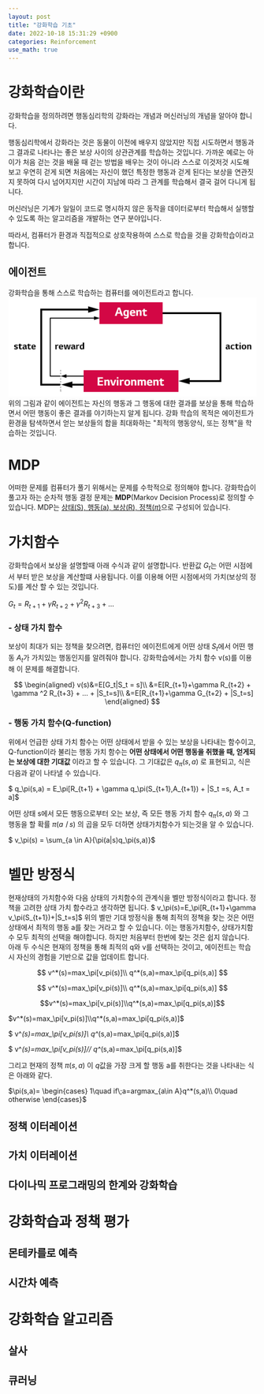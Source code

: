 ```yaml
---
layout: post
title: "강화학습 기초"
date: 2022-10-18 15:31:29 +0900
categories: Reinforcement
use_math: true
---
```


# 강화학습이란

강화학습을 정의하려면 행동심리학의 강화라는 개념과 머신러닝의 개념을 알아야 합니다.

행동심리학에서 강화라는 것은 동물이 이전에 배우지 않았지만 직접 시도하면서 행동과 그 결과로 나타나는 좋은 보상 사이의 상관관계를 학습하는 것입니다. 가까운 예로는 아이가 처음 걷는 것을 배울 때 걷는 방법을 배우는 것이 아니라 스스로 이것저것 시도해 보고 우연히 걷게 되면 처음에는 자신이 했던 특정한 행동과 걷게 된다는 보상을 연관짓지 못하여 다시 넘어지지만 시간이 지남에 따라 그 관계를 학습해서 결국 걸어 다니게 됩니다.

머신러닝은 기계가 일일이 코드로 명시하지 않은 동작을 데이터로부터 학습해서 실행할 수 있도록 하는 알고리즘을 개발하는 연구 분야입니다.

따라서, 컴퓨터가 환경과 직접적으로 상호작용하여 스스로 학습을 것을 강화학습이라고 합니다.

## 에이전트

강화학습을 통해 스스로 학습하는 컴퓨터를 에이전트라고 합니다.\
![alt text](/public/img/agent.png)\
위의 그림과 같이 에이전트는 자신의 행동과 그 행동에 대한 결과를 보상을 통해 학습하면서 어떤 행동이 좋은 결과를 야기하는지 알게 됩니다. 강화 학습의 목적은 에이전트가 환경을 탐색하면서 얻는 보상들의 합을 최대화하는 "최적의 행동양식, 또는 정책"을 학습하는 것입니다.

# MDP

어떠한 문제를 컴퓨터가 풀기 위해서는 문제를 수학적으로 정의해야 합니다. 강화학습이 풀고자 하는 순차적 행동 결정 문제는 **MDP**(Markov Decision Process)로 정의할 수 있습니다. MDP는 <u>상태(S), 행동(a), 보상(R), 정책($\pi$)</u>으로 구성되어 있습니다.

# 가치함수

강화학습에서 보상을 설명할때 아래 수식과 같이 설명합니다.
반환값 $G_t$는 어떤 시점에서 부터 받은 보상을 계산할떄 사용됩니다. 이를 이용해 어떤 시점에서의 가치(보상의 정도)를 계산 할 수 있는 것입니다.

$G_t = R_{t+1}+\gamma R_{t+2} + \gamma ^2 R_{t+3} + ...$

### - 상태 가치 함수

보상이 최대가 되는 정책을 찾으려면, 컴퓨터인 에이전트에게 어떤 상태 $S_t$에서 어떤 행동 $A_t$가 가치있는 행동인지를 알려줘야 합니다. 강화학습에서는 가치 함수 v(s)를 이용해 이 문제를 해결합니다.

$$
\begin{aligned}
v(s)&=E[G_t|S_t = s]\\
&=E[R_{t+1}+\gamma R_{t+2} + \gamma ^2 R_{t+3} + ... + |S_t=s]\\
&=E[R_{t+1}+\gamma G_{t+2} + |S_t=s]
\end{aligned}
$$

### - 행동 가치 함수(Q-function)

위에서 언급한 상태 가치 함수는 어떤 상태에서 받을 수 있는 보상을 나타내는 함수이고, Q-function이라 불리는 행동 가치 함수는 **어떤 상태에서 어떤 행동을 취했을 때, 얻게되는 보상에 대한 기대값** 이라고 할 수 있습니다. 그 기대값은 $q_\pi(s,a)$ 로 표현되고, 식은 다음과 같이 나타낼 수 있습니다.

$
q_\pi(s,a) = E_\pi[R_{t+1} + \gamma q_\pi(S_{t+1},A_{t+1}) + |S_t =s, A_t = a]$

어떤 상태 s에서 모든 행동으로부터 오는 보상, 즉 모든 행동 가치 함수 $q_\pi(s,a)$ 와 그 행동을 할 확률 $\pi({aㅣs})$ 의 곱을 모두 더하면 상태가치함수가 되는것을 알 수 있습니다.

$
v_\pi(s) = \sum_{a \in A}{\pi(a|s)q_\pi(s,a)}$

# 벨만 방정식

현재상태의 가치함수와 다음 상태의 가치함수의 관계식을 벨만 방정식이라고 합니다. 정책을 고려한 상태 가치 함수라고 생각하면 됩니다.
$
v_\pi(s)=E_\pi[R_{t+1}+\gamma v_\pi(S_{t+1})+|S_t=s]$
위의 벨만 기대 방정식을 통해 최적의 정책을 찾는 것은 어떤 상태에서 최적의 행동 a를 찾는 거라고 할 수 있습니다. 이는 행동가치함수, 상태가치함수 모두 최적의 선택을 해야합니다. 하지만 처음부터 한번에 찾는 것은 쉽지 않습니다. 아래 두 수식은 현재의 정책을 통해 최적의 q와 v를 선택하는 것이고, 에이전트는 학습시 자신의 경험을 기반으로 값을 업데이트 합니다.

$$
v^*(s)=max_\pi[v_pi(s)]\\
q^*(s,a)=max_\pi[q_pi(s,a)]
$$

$$
v^*(s)=max_\pi[v_pi(s)]\\
q^*(s,a)=max_\pi[q_pi(s,a)]
$$

$$v^*(s)=max_\pi[v_pi(s)]\\q^*(s,a)=max_\pi[q_pi(s,a)]$$

$v^*(s)=max_\pi[v_pi(s)]\\q^*(s,a)=max_\pi[q_pi(s,a)]$

$
v^*(s)=max_\pi[v_pi(s)]\\
q^*(s,a)=max_\pi[q_pi(s,a)]$

$
v^*(s)=max_\pi[v_pi(s)]//
q^*(s,a)=max_\pi[q_pi(s,a)]$

그리고 현재의 정책 $\pi(s,a)$ 이 $q$값을 가장 크게 할 행동 a를 취한다는 것을 나타내는 식은 아래와 같다.

$\pi(s,a)=
\begin{cases}
1\quad if\;a=argmax_{a\in A}q^*(s,a)\\ 
0\quad otherwise
\end{cases}$

## 정책 이터레이션

## 가치 이터레이션

## 다이나믹 프로그래밍의 한계와 강화학습

# 강화학습과 정책 평가

## 몬테카를로 예측

## 시간차 예측

# 강화학습 알고리즘

## 살사

## 큐러닝
